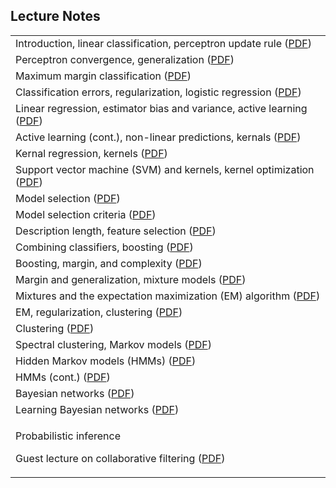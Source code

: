 <h2> Lecture Notes </h2>

<table class="tablewidth75" summary="See table caption for summary.">
<tbody>
<tr class="row">
<td>Introduction, linear classification, perceptron update rule (<a href="lec1.pdf" data-smd-id="s106">PDF</a>)</td>
</tr>
<tr class="alt-row">
<td>Perceptron convergence, generalization (<a href="lec2.pdf" data-smd-id="s107">PDF</a>)</td>
</tr>
<tr class="row">
<td>Maximum margin classification (<a href="lec3.pdf" data-smd-id="s108">PDF</a>)</td>
</tr>
<tr class="alt-row">
<td>Classification errors, regularization, logistic regression (<a href="lec4.pdf" data-smd-id="s109">PDF</a>)</td>
</tr>
<tr class="row">
<td>Linear regression, estimator bias and variance, active learning (<a href="lec5.pdf" data-smd-id="s110">PDF</a>)</td>
</tr>
<tr class="alt-row">
<td>Active learning (cont.), non-linear predictions, kernals (<a href="lec6.pdf" data-smd-id="s111">PDF</a>)</td>
</tr>
<tr class="row">
<td>Kernal regression, kernels (<a href="lec7.pdf" data-smd-id="s112">PDF</a>)</td>
</tr>
<tr class="alt-row">
<td>Support vector machine (SVM) and kernels, kernel optimization (<a href="lec8.pdf" data-smd-id="s113">PDF</a>)</td>
</tr>
<tr class="row">
<td>Model selection (<a href="lec9.pdf" data-smd-id="s114">PDF</a>)</td>
</tr>
<tr class="alt-row">
<td>Model selection criteria (<a href="lec10.pdf" data-smd-id="s115">PDF</a>)</td>
</tr>
<tr class="row">
<td>Description length, feature selection (<a href="lec11.pdf" data-smd-id="s116">PDF</a>)</td>
</tr>
<tr class="alt-row">
<td>Combining classifiers, boosting (<a href="lec12.pdf" data-smd-id="s117">PDF</a>)</td>
</tr>
<tr class="row">
<td>Boosting, margin, and complexity (<a href="lec13.pdf" data-smd-id="s118">PDF</a>)</td>
</tr>
<tr class="alt-row">
<td>Margin and generalization, mixture models (<a href="lec14.pdf" data-smd-id="s119">PDF</a>)</td>
</tr>
<tr class="row">
<td>Mixtures and the expectation maximization (EM) algorithm (<a href="lec15.pdf" data-smd-id="s120">PDF</a>)</td>
</tr>
<tr class="alt-row">
<td>EM, regularization, clustering (<a href="lec16.pdf" data-smd-id="s121">PDF</a>)</td>
</tr>
<tr class="row">
<td>Clustering (<a href="lec17.pdf" data-smd-id="s122">PDF</a>)</td>
</tr>
<tr class="alt-row">
<td>Spectral clustering, Markov models (<a href="lec18.pdf" data-smd-id="s123">PDF</a>)</td>
</tr>
<tr class="row">
<td>Hidden Markov models (HMMs) (<a href="lec19.pdf" data-smd-id="s124">PDF</a>)</td>
</tr>
<tr class="alt-row">
<td>HMMs (cont.) (<a href="lec20.pdf" data-smd-id="s125">PDF</a>)</td>
</tr>
<tr class="row">
<td>Bayesian networks (<a href="lec21.pdf" data-smd-id="s126">PDF</a>)</td>
</tr>
<tr class="alt-row">
<td>Learning Bayesian networks (<a href="lec22.pdf" data-smd-id="s127">PDF</a>)</td>
</tr>
<tr class="row">
<td>
<p>Probabilistic inference</p>
<p>Guest lecture on collaborative filtering (<a href="lec23.pdf" data-smd-id="s128">PDF</a>)</p>
</td>
</tr>
</tbody>
</table>
